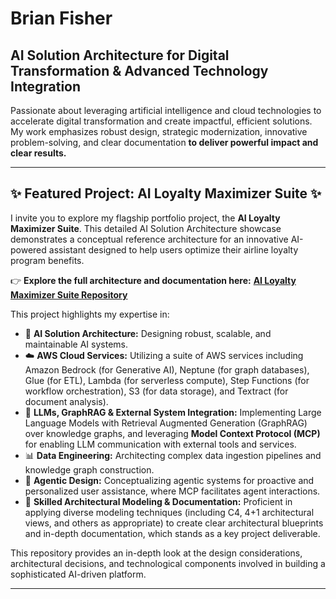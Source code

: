 # Brian Fisher
## AI Solution Architecture for Digital Transformation & Advanced Technology Integration

Passionate about leveraging artificial intelligence and cloud technologies to accelerate digital transformation and create impactful, efficient solutions. My work emphasizes robust design, strategic modernization, innovative problem-solving, and clear documentation **to deliver powerful impact and clear results.**

---

## ✨ Featured Project: AI Loyalty Maximizer Suite ✨

I invite you to explore my flagship portfolio project, the **AI Loyalty Maximizer Suite**. This detailed AI Solution Architecture showcase demonstrates a conceptual reference architecture for an innovative AI-powered assistant designed to help users optimize their airline loyalty program benefits.

👉 **Explore the full architecture and documentation here:** [**AI Loyalty Maximizer Suite Repository**](https://github.com/bfisher313/AILoyaltyMaximizer-Architecture)

This project highlights my expertise in:

* 🧠 **AI Solution Architecture:** Designing robust, scalable, and maintainable AI systems.
* ☁️ **AWS Cloud Services:** Utilizing a suite of AWS services including Amazon Bedrock (for Generative AI), Neptune (for graph databases), Glue (for ETL), Lambda (for serverless compute), Step Functions (for workflow orchestration), S3 (for data storage), and Textract (for document analysis).
* 🤖 **LLMs, GraphRAG & External System Integration:** Implementing Large Language Models with Retrieval Augmented Generation (GraphRAG) over knowledge graphs, and leveraging **Model Context Protocol (MCP)** for enabling LLM communication with external tools and services.
* 📊 **Data Engineering:** Architecting complex data ingestion pipelines and knowledge graph construction.
* 🤝 **Agentic Design:** Conceptualizing agentic systems for proactive and personalized user assistance, where MCP facilitates agent interactions.
* 📐 **Skilled Architectural Modeling & Documentation:** Proficient in applying diverse modeling techniques (including C4, 4+1 architectural views, and others as appropriate) to create clear architectural blueprints and in-depth documentation, which stands as a key project deliverable.
  
This repository provides an in-depth look at the design considerations, architectural decisions, and technological components involved in building a sophisticated AI-driven platform.

---
